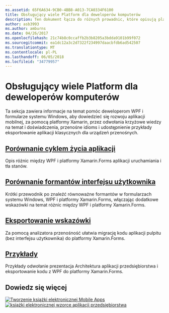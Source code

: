 ```yaml
---
ms.assetid: 65F6A634-9CB0-4BB8-A013-7CA0334F6100
title: Obsługujący wiele Platform dla deweloperów komputerów
description: Ten dokument łącza do różnych prowadnic, które opisują platformy Xamarin.Forms dla deweloperów WPF i formularze systemu Windows. Połączona zawartość Eksploruje cyklem życia aplikacji, kontrolki interfejsu użytkownika, eksportowanie wskazówki i przykłady.
author: asb3993
ms.author: amburns
ms.date: 04/26/2017
ms.openlocfilehash: 21c74b8c0ccaffb2b3b8205a3bdda9101b99f072
ms.sourcegitcommit: ea1dc12a3c2d7322f234997daacbfdb6ad542507
ms.translationtype: MT
ms.contentlocale: pl-PL
ms.lasthandoff: 06/05/2018
ms.locfileid: "34779957"
---
```

# <a name="cross-platform-for-desktop-developers"></a>Obsługujący wiele Platform dla deweloperów komputerów

Ta sekcja zawiera informacje na temat pomóc deweloperom WPF i formularze systemu Windows, aby dowiedzieć się rozwoju aplikacji mobilnej, za pomocą platformy Xamarin, przez odwołania krzyżowe wiedzy na temat i doświadczenia, przenośne idioms i udostępnienie przykłady eksportowanie aplikacji klasycznych dla urządzeń przenośnych.

## <a name="app-lifecycle-comparisonlifecyclemd"></a>[Porównanie cyklem życia aplikacji](lifecycle.md)

Opis różnic między WPF i platformy Xamarin.Forms aplikacji uruchamiania i tła stanów.

## <a name="ui-controls-comparisoncontrolsindexmd"></a>[Porównanie formantów interfejsu użytkownika](controls/index.md)

Krótki przewodnik po znaleźć równoważne formantów w formularzach systemu Windows, WPF i platformy Xamarin.Forms, włączając dodatkowe wskazówki na temat różnic między WPF i platformy Xamarin.Forms.

## <a name="porting-guidanceportingmd"></a>[Eksportowanie wskazówki](porting.md)

Za pomocą analizatora przenośność ułatwia migrację kodu aplikacji pulpitu (bez interfejsu użytkownika) do platformy Xamarin.Forms.

## <a name="samplessamplesmd"></a>[Przykłady](samples.md)

Przykłady odwołanie prezentacja Architektura aplikacji przedsiębiorstwa i eksportowanie kodu z WPF do platformy Xamarin.Forms.

## <a name="learn-more"></a>Dowiedz się więcej

[![Tworzenie książki elektronicznej Mobile Apps](images/creating-sml.png)](~/xamarin-forms/creating-mobile-apps-xamarin-forms/index.md) [ ![książki elektronicznej wzorce aplikacji przedsiębiorstwa](images/enterprise-sml.png)](~/xamarin-forms/enterprise-application-patterns/index.md)
